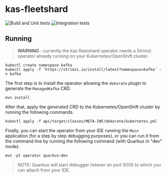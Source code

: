 # kas-fleetshard

![Build and Unit tests](https://github.com/bf2fc6cc711aee1a0c2a/kas-fleetshard/workflows/Build%20and%20Unit%20tests/badge.svg)
![Integration tests](https://github.com/bf2fc6cc711aee1a0c2a/kas-fleetshard/workflows/Integration%20tests/badge.svg)

## Running

> **WARNING** : currently the kas fleetshard operator needs a Strimzi operator already running on your Kubernetes/OpenShift cluster.

```shell
kubectl create namespace kafka
kubectl apply -f 'https://strimzi.io/install/latest?namespace=kafka' -n kafka
```

The first step is to install the operator allowing the `dekorate` plugin to generate the `ManagedKafka` CRD.

```shell
mvn install
```

After that, apply the generated CRD to the Kubernetes/OpenShift cluster by running the following commands.

```shell
kubectl apply -f api/target/classes/META-INF/dekorate/kubernetes.yml
```

Finally, you can start the operator from your IDE running the `Main` application (for a step by step debugging purposes), 
or you can run it from the command line by running the following command (with Quarkus in "dev" mode).

```shell
mvn -pl operator quarkus:dev
```

> NOTE: Quarkus will start debugger listener on port 5005 to which you can attach from your IDE.
